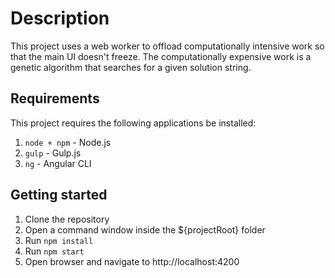# Description
This project uses a web worker to offload computationally intensive work so that the main UI doesn't freeze. The computationally expensive work is a genetic algorithm that searches for a given solution string. 

## Requirements
This project requires the following applications be installed:
1. ```node + npm``` - Node.js 
2. ```gulp``` - Gulp.js
3. ```ng``` - Angular CLI

## Getting started
1. Clone the repository
2. Open a command window inside the ${projectRoot} folder 
3. Run ```npm install```
4. Run ```npm start```
5. Open browser and navigate to http://localhost:4200
